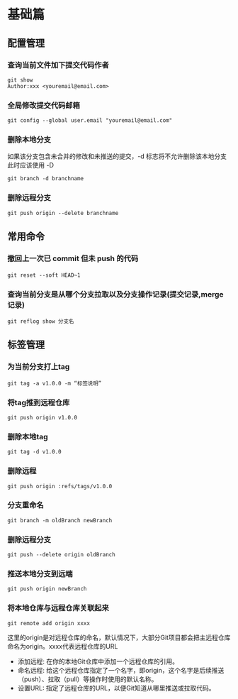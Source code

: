 # 基础篇

## 配置管理

### 查询当前文件加下提交代码作者
```shell
git show
Author:xxx <youremail@email.com>
```

### 全局修改提交代码邮箱

```shell
git config --global user.email "youremail@email.com"
```

### 删除本地分支

如果该分支包含未合并的修改和未推送的提交，-d 标志将不允许删除该本地分支
此时应该使用 -D
```shell
git branch -d branchname
```

### 删除远程分支

```shell
git push origin --delete branchname
```

## 常用命令

### 撤回上一次已 commit 但未 push 的代码

#### 

```shell
git reset --soft HEAD~1
```

### 查询当前分支是从哪个分支拉取以及分支操作记录(提交记录,merge 记录)


```shell
git reflog show 分支名
```


## 标签管理

### 为当前分支打上tag

```shell
git tag -a v1.0.0 -m “标签说明”
```

### 将tag推到远程仓库

```shell
git push origin v1.0.0
```

### 删除本地tag

```shell
git tag -d v1.0.0
```

### 删除远程

```shell
git push origin :refs/tags/v1.0.0
```

### 分支重命名
```shell
git branch -m oldBranch newBranch
```
### 删除远程分支
```shell
git push --delete origin oldBranch
```
### 推送本地分支到远端

```shell
git push origin newBranch
```

### 将本地仓库与远程仓库关联起来
```shell
git remote add origin xxxx
```
这里的origin是对远程仓库的命名，默认情况下，大部分Git项目都会把主远程仓库命名为origin。xxxx代表远程仓库的URL

- 添加远程: 在你的本地Git仓库中添加一个远程仓库的引用。
- 命名远程: 给这个远程仓库指定了一个名字，即origin，这个名字是后续推送（push）、拉取（pull）等操作时使用的默认名称。
- 设置URL: 指定了远程仓库的URL，以便Git知道从哪里推送或拉取代码。